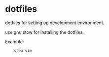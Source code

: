 dotfiles
========

dotfiles for setting up development environment.

use gnu stow for installing the dotfiles.

Example:

```
    stow vim

```
